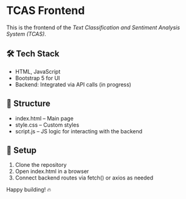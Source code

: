 # TCAS Frontend

This is the frontend of the _Text Classification and Sentiment Analysis System (TCAS)_.

## 🛠️ Tech Stack

- HTML, JavaScript
- Bootstrap 5 for UI
- Backend: Integrated via API calls (in progress)

## 📂 Structure

- index.html – Main page
- style.css – Custom styles
- script.js – JS logic for interacting with the backend

## 🚀 Setup

1. Clone the repository
2. Open index.html in a browser
3. Connect backend routes via fetch() or axios as needed

Happy building! 🔥
